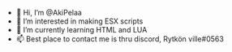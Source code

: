 - 👋 Hi, I’m @AkiPelaa
- 👀 I’m interested in making ESX scripts
- 🌱 I’m currently learning HTML and LUA
- 📫 Best place to contact me is thru discord, Rytkön ville#0563

<!---
AkiPelaa/AkiPelaa is a ✨ special ✨ repository because its `README.md` (this file) appears on your GitHub profile.
You can click the Preview link to take a look at your changes.
--->
